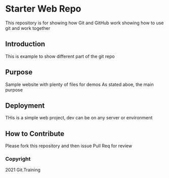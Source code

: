 # Starter Web Repo

This repository is for showing how Git and GitHub work
showing how to use git and work together

## Introduction
This is example to show different part of the git repo

## Purpose

Sample website with plenty of files for demos
As stated aboe, the main purpose 


## Deployment
THis is a simple web project, dev can be on any server or environment

## How to Contribute
Please fork this repository and then issue Pull Req for review

### Copyright

2021 Git.Training 